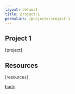 ```yaml
---
layout: default
title: project-1
permalink: /projects/project-1
---
```


## Project 1
[project]

## Resources
[resources]

[back](../)
